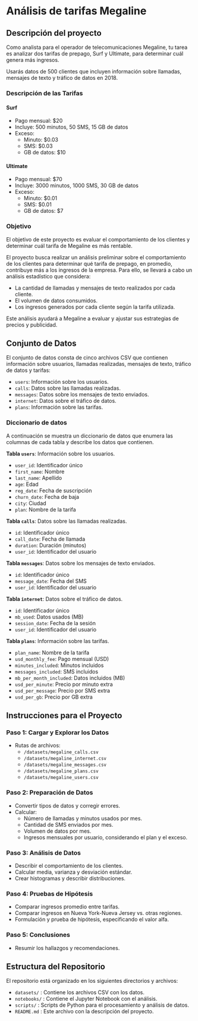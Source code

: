 # Análisis de tarifas Megaline

## Descripción del proyecto

Como analista para el operador de telecomunicaciones Megaline, tu tarea es analizar dos tarifas de prepago, Surf y Ultimate, para determinar cuál genera más ingresos.

Usarás datos de 500 clientes que incluyen información sobre llamadas, mensajes de texto y tráfico de datos en 2018.

### Descripción de las Tarifas

#### Surf

- Pago mensual: $20
- Incluye: 500 minutos, 50 SMS, 15 GB de datos
- Exceso:
  - Minuto: $0.03
  - SMS: $0.03
  - GB de datos: $10

#### Ultimate

- Pago mensual: $70
- Incluye: 3000 minutos, 1000 SMS, 30 GB de datos
- Exceso:
  - Minuto: $0.01
  - SMS: $0.01
  - GB de datos: $7

### Objetivo

El objetivo de este proyecto es evaluar el comportamiento de los clientes y determinar cuál tarifa de Megaline es más rentable.

El proyecto busca realizar un análisis preliminar sobre el comportamiento de los clientes para determinar qué tarifa de prepago, en promedio, contribuye más a los ingresos de la empresa. Para ello, se llevará a cabo un análisis estadístico que considera:

- La cantidad de llamadas y mensajes de texto realizados por cada cliente.
- El volumen de datos consumidos.
- Los ingresos generados por cada cliente según la tarifa utilizada.

Este análisis ayudará a Megaline a evaluar y ajustar sus estrategias de precios y publicidad.

## Conjunto de Datos

El conjunto de datos consta de cinco archivos CSV que contienen información sobre usuarios, llamadas realizadas, mensajes de texto, tráfico de datos y tarifas:

- `users`: Información sobre los usuarios.
- `calls`: Datos sobre las llamadas realizadas.
- `messages`: Datos sobre los mensajes de texto enviados.
- `internet`: Datos sobre el tráfico de datos.
- `plans`: Información sobre las tarifas.

### Diccionario de datos

A continuación se muestra un diccionario de datos que enumera las columnas de cada tabla y describe los datos que contienen.

**Tabla `users`**: Información sobre los usuarios.

- `user_id`: Identificador único
- `first_name`: Nombre
- `last_name`: Apellido
- `age`: Edad
- `reg_date`: Fecha de suscripción
- `churn_date`: Fecha de baja
- `city`: Ciudad
- `plan`: Nombre de la tarifa

**Tabla `calls`**: Datos sobre las llamadas realizadas.

- `id`: Identificador único
- `call_date`: Fecha de llamada
- `duration`: Duración (minutos)
- `user_id`: Identificador del usuario

**Tabla `messages`**: Datos sobre los mensajes de texto enviados.

- `id`: Identificador único
- `message_date`: Fecha del SMS
- `user_id`: Identificador del usuario

**Tabla `internet`**: Datos sobre el tráfico de datos.

- `id`: Identificador único
- `mb_used`: Datos usados (MB)
- `session_date`: Fecha de la sesión
- `user_id`: Identificador del usuario

**Tabla `plans`**: Información sobre las tarifas.

- `plan_name`: Nombre de la tarifa
- `usd_monthly_fee`: Pago mensual (USD)
- `minutes_included`: Minutos incluidos
- `messages_included`: SMS incluidos
- `mb_per_month_included`: Datos incluidos (MB)
- `usd_per_minute`: Precio por minuto extra
- `usd_per_message`: Precio por SMS extra
- `usd_per_gb`: Precio por GB extra

## Instrucciones para el Proyecto

### Paso 1: Cargar y Explorar los Datos

- Rutas de archivos:
  - `/datasets/megaline_calls.csv`
  - `/datasets/megaline_internet.csv`
  - `/datasets/megaline_messages.csv`
  - `/datasets/megaline_plans.csv`
  - `/datasets/megaline_users.csv`

### Paso 2: Preparación de Datos

- Convertir tipos de datos y corregir errores.
- Calcular:
  - Número de llamadas y minutos usados por mes.
  - Cantidad de SMS enviados por mes.
  - Volumen de datos por mes.
  - Ingresos mensuales por usuario, considerando el plan y el exceso.

### Paso 3: Análisis de Datos

- Describir el comportamiento de los clientes.
- Calcular media, varianza y desviación estándar.
- Crear histogramas y describir distribuciones.

### Paso 4: Pruebas de Hipótesis

- Comparar ingresos promedio entre tarifas.
- Comparar ingresos en Nueva York-Nueva Jersey vs. otras regiones.
- Formulación y prueba de hipótesis, especificando el valor alfa.

### Paso 5: Conclusiones

- Resumir los hallazgos y recomendaciones.

## Estructura del Repositorio

El repositorio está organizado en los siguientes directorios y archivos:

- `datasets/` : Contiene los archivos CSV con los datos.
- `notebooks/` : Contiene el Jupyter Notebook con el análisis.
- `scripts/` : Scripts de Python para el procesamiento y análisis de datos.
- `README.md` : Este archivo con la descripción del proyecto.
